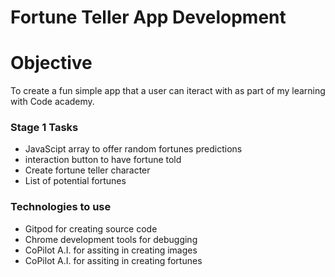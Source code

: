 # Fortune Teller App Development

# Objective
To create a fun simple app that a user can iteract with as part of my learning
with Code academy.

### Stage 1 Tasks 
- JavaScipt array to offer random fortunes predictions
- interaction button to have fortune told
- Create fortune teller character
- List of potential fortunes

### Technologies to use
- Gitpod for creating source code
- Chrome development tools for debugging
- CoPilot A.I. for assiting in creating images
- CoPilot A.I. for assiting in creating fortunes

